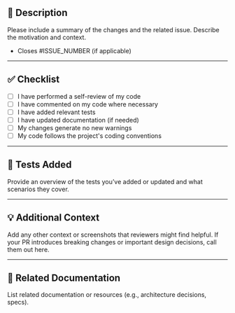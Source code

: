 ## 🚀 Description

Please include a summary of the changes and the related issue. Describe the motivation and context.

- Closes #ISSUE_NUMBER (if applicable)

---

## ✅ Checklist

- [ ] I have performed a self-review of my code
- [ ] I have commented on my code where necessary
- [ ] I have added relevant tests
- [ ] I have updated documentation (if needed)
- [ ] My changes generate no new warnings
- [ ] My code follows the project's coding conventions

---

## 🧪 Tests Added

Provide an overview of the tests you’ve added or updated and what scenarios they cover.

---

## 💡 Additional Context

Add any other context or screenshots that reviewers might find helpful. If your PR introduces breaking changes or important design decisions, call them out here.

---

## 📎 Related Documentation

List related documentation or resources (e.g., architecture decisions, specs).